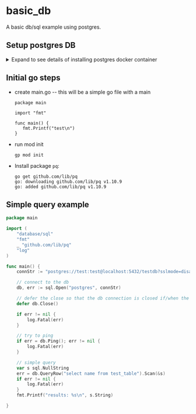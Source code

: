 # basic_db
A basic db/sql example using postgres.

## Setup postgres DB
<details>
  <summary>Expand to see details of installing postgres docker container</summary>

Install `postgres` as a docker container:
```
docker pull postgres
```

Configure the db on the postgres container:
```
docker run -itd -e POSTGRES_USER=test -e POSTGRES_PASSWORD=test -p 5432:5432 -v /data:/var/lib/postgresql/data --name postgresql postgres
```

Install `libpq` is not already installed. The following is an example (your results may vary):
```
brew doctor
brew update
brew install libpq

brew link --force libpq
```

Verfify access to DB with `psql`
```
PGPASSWORD=baeldung psql -U test -c '\l' -h localhost
Password for user test:
                                                   List of databases
   Name    | Owner | Encoding | Locale Provider |  Collate   |   Ctype    | ICU Locale | ICU Rules | Access privileges
-----------+-------+----------+-----------------+------------+------------+------------+-----------+-------------------
 postgres  | test  | UTF8     | libc            | en_US.utf8 | en_US.utf8 |            |           |
 template0 | test  | UTF8     | libc            | en_US.utf8 | en_US.utf8 |            |           | =c/test          +
           |       |          |                 |            |            |            |           | test=CTc/test
 template1 | test  | UTF8     | libc            | en_US.utf8 | en_US.utf8 |            |           | =c/test          +
           |       |          |                 |            |            |            |           | test=CTc/test
 test      | test  | UTF8     | libc            | en_US.utf8 | en_US.utf8 |            |           |
(4 rows)
```

```
createdb -h localhost -U test testdb
```

```
PGPASSWORD=test psql -U test  -h localhost testdb
psql (16.0)
Type "help" for help.

testdb=# create table test_table(id int primary key not null, name text not null);
CREATE TABLE
```

</details>

## Initial go steps
* create main.go -- this will be a simple go file with a main 
  ```
  package main
    
  import "fmt"
    
  func main() {
     fmt.Printf("test\n")
  }
  ```
* run mod init 
  ```shell
  gp mod init
  ```
* Install package `pq`:
  ```shell
  go get github.com/lib/pq
  go: downloading github.com/lib/pq v1.10.9
  go: added github.com/lib/pq v1.10.9
  ```

## Simple query example
```go
package main

import (
	"database/sql"
	"fmt"
	_ "github.com/lib/pq"
	"log"
)

func main() {
	connStr := "postgres://test:test@localhost:5432/testdb?sslmode=disable"

	// connect to the db
	db, err := sql.Open("postgres", connStr)

	// defer the close so that the db connection is closed if/when the main() exits
	defer db.Close()

	if err != nil {
		log.Fatal(err)
	}

	// try to ping
	if err = db.Ping(); err != nil {
		log.Fatal(err)
	}

	// simple query
	var s sql.NullString
	err = db.QueryRow("select name from test_table").Scan(&s)
	if err != nil {
		log.Fatal(err)
	}
	fmt.Printf("results: %s\n", s.String)

}
```